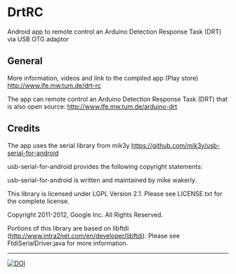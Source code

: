 # DrtRC
Android app to remote control an Arduino Detection Response Task (DRT) via USB OTG adaptor

## General
More information, videos and link to the compiled app (Play store) 
http://www.lfe.mw.tum.de/drt-rc



The app can remote control an Arduino Detection Response Task (DRT) that is also open source:
http://www.lfe.mw.tum.de/arduino-drt

## Credits
The app uses the serial library from mik3y
https://github.com/mik3y/usb-serial-for-android

usb-serial-for-android provides the following copyright statements:

usb-serial-for-android is written and maintained by mike wakerly.

This library is licensed under LGPL Version 2.1. Please see LICENSE.txt for the complete license.

Copyright 2011-2012, Google Inc. All Rights Reserved.

Portions of this library are based on libftdi (http://www.intra2net.com/en/developer/libftdi). Please see FtdiSerialDriver.java for more information.

---------
[![DOI](https://zenodo.org/badge/12944/InstituteOfErgonomics/DrtRC.svg)](http://dx.doi.org/10.5281/zenodo.17610)
